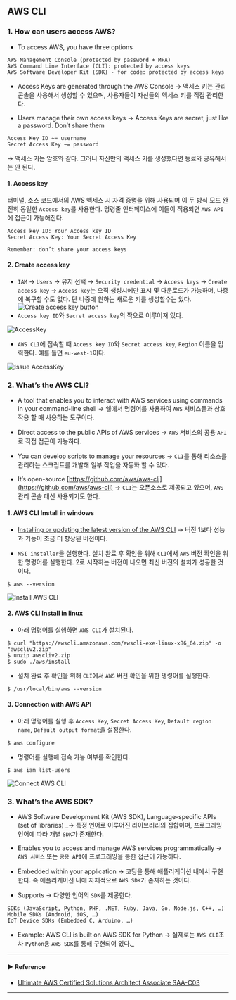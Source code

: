 ## AWS CLI
### 1. How can users access AWS?
- To access AWS, you have three options
~~~
AWS Management Console (protected by password + MFA)
AWS Command Line Interface (CLI): protected by access keys
AWS Software Developer Kit (SDK) - for code: protected by access keys
~~~

- Access Keys are generated through the AWS Console
→ 액세스 키는 관리 콘솔을 사용해서 생성할 수 있으며, 사용자들이 자신들의 액세스 키를 직접 관리한다.

- Users manage their own access keys
→ Access Keys are secret, just like a password. Don’t share them
~~~
Access Key ID ~= username
Secret Access Key ~= password
~~~
→ 액세스 키는 암호와 같다. 그러니 자신만의 액세스 키를 생성했다면 동료와 공유해서는 안 된다.

#### 1. Access key
터미널, 소스 코드에서의 AWS 액세스 시 자격 증명을 위해 사용되며 이 두 방식 모드 완전히 동일한 `Access key`를 사용한다.
명령줄 인터페이스에 이들이 적용되면 `AWS API`에 접근이 가능해진다.
~~~
Access key ID: Your Access key ID
Secret Access Key: Your Secret Access Key

Remember: don’t share your access keys
~~~

#### 2. Create access key
- `IAM` → `Users` → 유저 선택 → `Security credential` → `Access keys` → `Create access key`
→ `Access key`는 오직 생성시에만 표시 및 다운로드가 가능하며, 나중에 복구할 수도 없다. 단 나중에 원하는 새로운 키를 생성할수는 있다.
![Create access key button](https://user-images.githubusercontent.com/97398071/228143836-0581b180-2ed8-4bbe-bbbb-c3379d649efc.png)
- `Access key ID`와 `Secret access key`의 짝으로 이루어져 있다.

![AccessKey](https://user-images.githubusercontent.com/97398071/228142684-eb22853c-3dce-46ec-8b72-b28e93ba8924.png)
 
- `AWS CLI`에 접속할 때 `Access key ID`와 `Secret access key`, `Region` 이름을 입력한다. 예를 들면 `eu-west-1`이다.

![Issue AccessKey](https://user-images.githubusercontent.com/97398071/228144437-bf492a97-e126-44a0-b033-25b24a3b71aa.png)

### 2. What’s the AWS CLI?
- A tool that enables you to interact with AWS services using commands in your command-line shell
→ 쉘에서 명령어를 사용하여 `AWS` 서비스들과 상호작용 할 때 사용하는 도구이다.

- Direct access to the public APIs of AWS services
→ `AWS` 서비스의 공용 `API`로 직접 접근이 가능하다.

- You can develop scripts to manage your resources
→ `CLI`를 통해 리소스를 관리하는 스크립트를 개발해 일부 작업을 자동화 할 수 있다.

- It’s open-source [https://github.com/aws/aws-cli](https://github.com/aws/aws-cli)
→ `CLI`는 오픈소스로 제공되고 있으며, `AWS` 관리 콘솔 대신 사용되기도 한다.

#### 1. AWS CLI Install in windows
- [Installing or updating the latest version of the AWS CLI](https://docs.aws.amazon.com/cli/latest/userguide/getting-started-install.html)
→ 버전 1보다 성능과 기능이 조금 더 향상된 버전이다.

- `MSI installer`을 실행한다. 설치 완료 후 확인을 위해 `CLI`에서 `AWS` 버전 확인을 위한 명령어를 실행한다. 
2로 시작하는 버전이 나오면 최신 버전의 설치가 성공한 것이다.
~~~
$ aws --version
~~~
![Install AWS CLI](https://user-images.githubusercontent.com/97398071/228144390-c99f7e68-c2ae-4f43-861e-c4fbe6409d9c.png)

#### 2. AWS CLI Install in linux
- 아래 명령어를 실행하면 `AWS CLI`가 설치된다.
~~~ shell script
$ curl "https://awscli.amazonaws.com/awscli-exe-linux-x86_64.zip" -o "awscliv2.zip"
$ unzip awscliv2.zip
$ sudo ./aws/install
~~~

- 설치 완료 후 확인을 위해 `CLI`에서 `AWS` 버전 확인을 위한 명령어를 실행한다. 
~~~
$ /usr/local/bin/aws --version
~~~

#### 3. Connection with AWS API
- 아래 명령어를 실행 후 `Access Key`, `Secret Access Key`, `Default region name`, `Default output format`을 설정한다.
~~~
$ aws configure
~~~

- 명령어를 실행해 접속 가능 여부를 확인한다.
~~~
$ aws iam list-users
~~~
![Connect AWS CLI](https://user-images.githubusercontent.com/97398071/228143434-3f78c3a3-8468-40a6-81d1-f3903e66b5e6.png)

### 3. What’s the AWS SDK?
- AWS Software Development Kit (AWS SDK), Language-specific APIs (set of libraries)
_→ 특정 언어로 이루어진 라이브러리의 집합이며, 프로그래밍 언어에 따라 개별 `SDK`가 존재한다.

- Enables you to access and manage AWS services programmatically
→ `AWS 서비스` 또는 `공용 API`에 프로그래밍을 통한 접근이 가능하다. 

- Embedded within your application
→ 코딩을 통해 애플리케이션 내에서 구현한다. 즉 애플리케이션 내에 자체적으로 `AWS SDK`가 존재하는 것이다.

- Supports
→ 다양한 언어의 `SDK`를 제공한다.
~~~
SDKs (JavaScript, Python, PHP, .NET, Ruby, Java, Go, Node.js, C++, …)
Mobile SDKs (Android, iOS, …)
IoT Device SDKs (Embedded C, Arduino, …)
~~~

- Example: AWS CLI is built on AWS SDK for Python
→ 실제로는 `AWS CLI`조차 `Python`용 `AWS SDK`를 통해 구현되어 있다._

---
#### ▶ Reference
- [Ultimate AWS Certified Solutions Architect Associate SAA-C03](https://www.udemy.com/course/aws-certified-solutions-architect-associate-saa-c03/)
---
